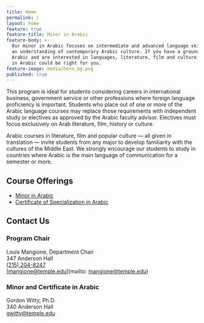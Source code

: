 ```yaml
---
title: Home
permalink: /
layout: home
feature: true
feature-title: Minor in Arabic
feature-body: >-
  Our minor in Arabic focuses on intermediate and advanced language skills and
  an understanding of contemporary Arabic culture. If you have a grounding in
  Arabic and are interested in languages, literature, film and culture, a minor
  in Arabic could be right for you.
feature-image: media/hero_bg.png
published: true
---
```

This program is ideal for students considering careers in international business, government service or other professions where foreign language proficiency is important. Students who place out of one or more of the Arabic language courses may replace those requirements with independent study or electives as approved by the Arabic faculty advisor. Electives must focus exclusively on Arab literature, film, history or culture.

Arabic courses in literature, film and popular culture — all given in translation — invite students from any major to develop familiarity with the cultures of the Middle East. We strongly encourage our students to study in countries where Arabic is the main language of communication for a semester or more.

## Course Offerings

- [Minor in Arabic](http://bulletin.temple.edu/undergraduate/liberal-arts/arabic/arabic-minor/)
- [Certificate of Specialization in Arabic](http://bulletin.temple.edu/undergraduate/liberal-arts/arabic/certificate-specialization-arabic/)

## Contact Us

### Program Chair
Louis Mangione, Department Chair<br />
347 Anderson Hall<br />
[(215) 204-8247](tel:2152048247)<br />
[mangione@temple.edu](mailto: mangione@temple.edu)<br />

### Minor and Certificate in Arabic
Gordon Witty, Ph.D.<br />
340 Anderson Hall <br />
[gwitty@temple.edu](mailto:gwitty@temple.edu)<br />
